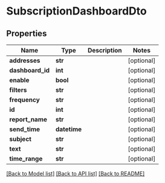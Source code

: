 # SubscriptionDashboardDto

## Properties
| Name             | Type         | Description | Notes      |
| ---------------- | ------------ | ----------- | ---------- |
| **addresses**    | **str**      |             | [optional] |
| **dashboard_id** | **int**      |             | [optional] |
| **enable**       | **bool**     |             | [optional] |
| **filters**      | **str**      |             | [optional] |
| **frequency**    | **str**      |             | [optional] |
| **id**           | **int**      |             | [optional] |
| **report_name**  | **str**      |             | [optional] |
| **send_time**    | **datetime** |             | [optional] |
| **subject**      | **str**      |             | [optional] |
| **text**         | **str**      |             | [optional] |
| **time_range**   | **str**      |             | [optional] |

[[Back to Model list]](../README.md#documentation-for-models) [[Back to API list]](../README.md#documentation-for-api-endpoints) [[Back to README]](../README.md)
